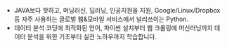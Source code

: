 - JAVA보다 핫하고, 머닝러신, 딥러닝, 인공지원을 지원, Google/Linux/Dropbox등 자주 사용하는 글로벌 웹&모바일 서비스에서 널리쓰이는 Python.
- 데이터 분석 코딩에 최적화된 언어, 파이썬 설치부터 웹 크롤링에 머신러닝까지 데이터 분석을 위한 기초부터 실전 노하우까지 학습합니다.
